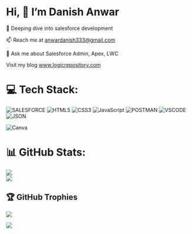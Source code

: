 # **Hi, 👋 I’m Danish Anwar**

🌱 Deeping dive into salesforce development

📫 Reach me at anwardanish333@gmail.com

💬 Ask me about Salesforce Admin, Apex, LWC

Visit my blog www.logicrepository.com

# 💻 Tech Stack:
![SALESFORCE](https://img.shields.io/badge/Salesforce-00A1E0?style=for-the-badge&logo=Salesforce&logoColor=white) 
![HTML5](https://img.shields.io/badge/html5-%23E34F26.svg?style=for-the-badge&logo=html5&logoColor=white) 
![CSS3](https://img.shields.io/badge/css3-%231572B6.svg?style=for-the-badge&logo=css3&logoColor=white)
![JavaScript](https://img.shields.io/badge/javascript-%23323330.svg?style=for-the-badge&logo=javascript&logoColor=%23F7DF1E)
![POSTMAN](https://img.shields.io/badge/Postman-FF6C37?style=for-the-badge&logo=Postman&logoColor=white)
![VSCODE](https://img.shields.io/badge/VSCode-0078D4?style=for-the-badge&logo=visual%20studio%20code&logoColor=white)
![JSON](https://img.shields.io/badge/json-5E5C5C?style=for-the-badge&logo=json&logoColor=white)


![Canva](https://img.shields.io/badge/Canva-%2300C4CC.svg?style=for-the-badge&logo=Canva&logoColor=white)

# 📊 GitHub Stats:
![](https://github-readme-streak-stats.herokuapp.com/?user=IamDanishAnwar&theme=dark&hide_border=false)<br/>
![](https://github-readme-stats.vercel.app/api/top-langs/?username=IamDanishAnwar&theme=dark&hide_border=false&include_all_commits=true&count_private=false&layout=compact)

## 🏆 GitHub Trophies
![](https://github-profile-trophy.vercel.app/?username=IamDanishAnwar&theme=radical&no-frame=true&no-bg=true&margin-w=4)

[![](https://visitcount.itsvg.in/api?id=SOFTWARECLASHERS&icon=0&color=0)](https://visitcount.itsvg.in)

<!--
**Iamdanishanwar/IamDanishAnwar** is a ✨ _special_ ✨ repository because its `README.md` (this file) appears on your GitHub profile.
-->
